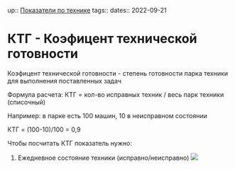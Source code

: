 up:: [Показатели по технике](Показатели%20по%20технике.md)
tags:: 
dates:: 2022-09-21

# КТГ - Коэфицент технической готовности 
Коэфицент технической готовности - степень готовности парка техники для выполнения поставленных задач

Формула расчета:
КТГ = кол-во исправных техник / весь парк техники (списочный)

Например:
в парке есть 100 машин, 10 в неисправном состоянии

КТГ = (100-10)/100 = 0,9

Чтобы посчитать КТГ показатель нужно:
1.  Ежедневное состояние техники (исправно/неисправно)
![](_файлы/7619822b8bed6ea69c7e06f1607b0f7f.png)


